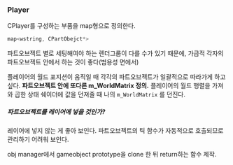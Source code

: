 ### Player
CPlayer를 구성하는 부품을 map형으로 정의한다.
``` cpp
map<wstring, CPartObejct*>
```
파트오브젝트 별로 세팅해여야 하는 렌더그룹이 다를 수가 있기 때문에, 가급적 각자의 파트오브젝트 안에서 하는 것이 좋다(범용성 면에서)

플레이어의 월드 포지션이 움직일 때 각각의 파트오브젝트가 일괄적으로 따라가게 하고 싶다.
**파트오브젝트 안에 또다른 m_WorldMatrix 정의.** 플레이어의 월드 행렬을 가져와 곱한 상태
쉐이더에 값을 던져줄 때 나의 `m_WorldMatrix` 를 던진다.

##### 파트오브젝트를 레이어에 넣을 것인가?
레이어에 넣지 않는 게 좋아 보인다.
파트오브젝트의 틱 함수가 자동적으로 호출되므로 관리하기 어려워 보인다.

obj manager에서 gameobject prototype을  clone 한 뒤 return하는 함수 제작.
